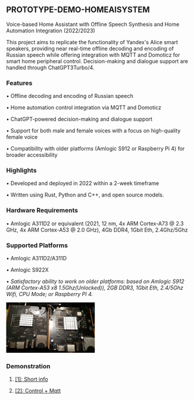 ## PROTOTYPE-DEMO-HOMEAISYSTEM

Voice-based Home Assistant with Offline Speech Synthesis and Home Automation Integration (2022/2023)

This project aims to replicate the functionality of Yandex's Alice smart speakers, providing near real-time offline decoding and encoding of Russian speech while offering integration with MQTT and Domoticz for smart home peripheral control. Decision-making and dialogue support are handled through ChatGPT3Turbo/4.

### Features

• Offline decoding and encoding of Russian speech

• Home automation control integration via MQTT and Domoticz

• ChatGPT-powered decision-making and dialogue support

• Support for both male and female voices with a focus on high-quality female voice

• Compatibility with older platforms (Amlogic S912 or Raspberry Pi 4) for broader accessibility

### Highlights

• Developed and deployed in 2022 within a 2-week timeframe

• Written using Rust, Python and C++, and open source models.

### Hardware Requirements

• Amlogic A311D2 or equivalent (2021, 12 nm, 4x ARM Cortex-A73 @ 2.3 GHz, 4x ARM Cortex-A53 @ 2.0 GHz), 4Gb DDR4, 1Gbit Eth, 2.4Ghz/5Ghz

### Supported Platforms

• Amlogic A311D2/A311D

• Amlogic S922X

• <i>Satisfactory ability to work on older platforms: based on Amlogic S912 (ARM Cortex-A53 x8 1.5Ghz(Unlocked)), 2GB DDR3, 1Gbit Eth, 2.4/5Ghz Wifi, CPU Mode; or Raspberry PI 4.</i>

<img src="img/dev_device0.jpg" alt="mit" style="height: 135px; max-width: 100%;"/>

### Demonstration

1. <a href="https://disk.yandex.ru/i/GBPuGDhcUAQvfA">[1]: Short info</a>

2. <a href="https://disk.yandex.ru/i/d1bfZE99dS-Bcg">[2]: Control + Mqtt</a>

